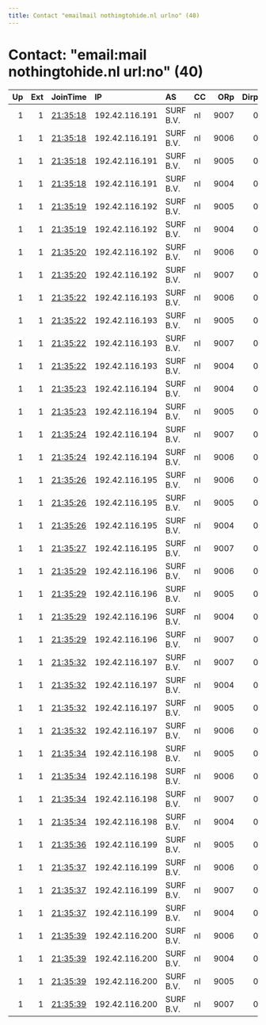 ```yaml
---
title: Contact "emailmail nothingtohide.nl urlno" (40)
---
```


# Contact: "email:mail nothingtohide.nl url:no" (40)

|   Up |   Ext | JoinTime                                                                                              | IP             | AS        | CC   |   ORp |   Dirp | OS   | Version   | Nickname   |   eFamMembers |
|-----:|------:|:------------------------------------------------------------------------------------------------------|:---------------|:----------|:-----|------:|-------:|:-----|:----------|:-----------|--------------:|
|    1 |     1 | [21:35:18](https://nusenu.github.io/OrNetStats/w/relay/1C1548FB83F57C6B8D2A95282E3AC097BB05CEB2.html) | 192.42.116.191 | SURF B.V. | nl   |  9007 |      0 | BSD  | 0.4.7.13  | NTH1R8     |           290 |
|    1 |     1 | [21:35:18](https://nusenu.github.io/OrNetStats/w/relay/1CCA6F06C594F5A7E8CA0977101B71944F7904A5.html) | 192.42.116.191 | SURF B.V. | nl   |  9006 |      0 | BSD  | 0.4.7.13  | NTH1R7     |           290 |
|    1 |     1 | [21:35:18](https://nusenu.github.io/OrNetStats/w/relay/4C6347BA25811DF45F7488D47EA30C4E7BFFEF65.html) | 192.42.116.191 | SURF B.V. | nl   |  9005 |      0 | BSD  | 0.4.7.13  | NTH1R6     |           290 |
|    1 |     1 | [21:35:18](https://nusenu.github.io/OrNetStats/w/relay/F852A2A2EE6EA00BDE63893AE9B8E85C23F728FD.html) | 192.42.116.191 | SURF B.V. | nl   |  9004 |      0 | BSD  | 0.4.7.13  | NTH1R5     |           290 |
|    1 |     1 | [21:35:19](https://nusenu.github.io/OrNetStats/w/relay/39CACE2705E7C7343FC0EA246CA84B523379E04B.html) | 192.42.116.192 | SURF B.V. | nl   |  9005 |      0 | BSD  | 0.4.7.13  | NTH2R6     |           290 |
|    1 |     1 | [21:35:19](https://nusenu.github.io/OrNetStats/w/relay/C5E59962616F9C0F67C7EDEC3726B4E67613DA08.html) | 192.42.116.192 | SURF B.V. | nl   |  9004 |      0 | BSD  | 0.4.7.13  | NTH2R5     |           290 |
|    1 |     1 | [21:35:20](https://nusenu.github.io/OrNetStats/w/relay/0B5D8AB5DAD8D7AAC1BFFD98DBA4BEC3D85DB2DB.html) | 192.42.116.192 | SURF B.V. | nl   |  9006 |      0 | BSD  | 0.4.7.13  | NTH2R7     |           290 |
|    1 |     1 | [21:35:20](https://nusenu.github.io/OrNetStats/w/relay/DE50637D1A0B883481EA153CB25898E4C910B052.html) | 192.42.116.192 | SURF B.V. | nl   |  9007 |      0 | BSD  | 0.4.7.13  | NTH2R8     |           290 |
|    1 |     1 | [21:35:22](https://nusenu.github.io/OrNetStats/w/relay/516D87AA2A77A36611D977D52BAF744955A63532.html) | 192.42.116.193 | SURF B.V. | nl   |  9006 |      0 | BSD  | 0.4.7.13  | NTH3R7     |           290 |
|    1 |     1 | [21:35:22](https://nusenu.github.io/OrNetStats/w/relay/A52AE7A1B7AEF27C0BC97F1D566764170F04F21B.html) | 192.42.116.193 | SURF B.V. | nl   |  9005 |      0 | BSD  | 0.4.7.13  | NTH3R6     |           290 |
|    1 |     1 | [21:35:22](https://nusenu.github.io/OrNetStats/w/relay/BE7BC780C43A64686D4A25725EAE436F2CE6D13A.html) | 192.42.116.193 | SURF B.V. | nl   |  9007 |      0 | BSD  | 0.4.7.13  | NTH3R8     |           290 |
|    1 |     1 | [21:35:22](https://nusenu.github.io/OrNetStats/w/relay/C1E8B0E5356039410DE12F6764B7959B206E3844.html) | 192.42.116.193 | SURF B.V. | nl   |  9004 |      0 | BSD  | 0.4.7.13  | NTH3R5     |           290 |
|    1 |     1 | [21:35:23](https://nusenu.github.io/OrNetStats/w/relay/5557C902BEC56826CFF3572423684BEE501970C9.html) | 192.42.116.194 | SURF B.V. | nl   |  9004 |      0 | BSD  | 0.4.7.13  | NTH4R5     |           290 |
|    1 |     1 | [21:35:23](https://nusenu.github.io/OrNetStats/w/relay/62823CA61A9C528297E205DE85E33A0CA7C10687.html) | 192.42.116.194 | SURF B.V. | nl   |  9005 |      0 | BSD  | 0.4.7.13  | NTH4R6     |           290 |
|    1 |     1 | [21:35:24](https://nusenu.github.io/OrNetStats/w/relay/5AE330C85957952B1D4A742AFC1D0FD0107B6165.html) | 192.42.116.194 | SURF B.V. | nl   |  9007 |      0 | BSD  | 0.4.7.13  | NTH4R8     |           290 |
|    1 |     1 | [21:35:24](https://nusenu.github.io/OrNetStats/w/relay/5FB6194A0F679008D1C1C2D35A800651B03522A9.html) | 192.42.116.194 | SURF B.V. | nl   |  9006 |      0 | BSD  | 0.4.7.13  | NTH4R7     |           290 |
|    1 |     1 | [21:35:26](https://nusenu.github.io/OrNetStats/w/relay/008F10F88397C11C062217EAC35D782F03BDF4C7.html) | 192.42.116.195 | SURF B.V. | nl   |  9006 |      0 | BSD  | 0.4.7.13  | NTH5R7     |           290 |
|    1 |     1 | [21:35:26](https://nusenu.github.io/OrNetStats/w/relay/1D9BE25D70B2838E321F00D7859FCE9828E77423.html) | 192.42.116.195 | SURF B.V. | nl   |  9005 |      0 | BSD  | 0.4.7.13  | NTH5R6     |           290 |
|    1 |     1 | [21:35:26](https://nusenu.github.io/OrNetStats/w/relay/F84DEA31000A053800AA96B07971E78A7B8FC66F.html) | 192.42.116.195 | SURF B.V. | nl   |  9004 |      0 | BSD  | 0.4.7.13  | NTH5R5     |           290 |
|    1 |     1 | [21:35:27](https://nusenu.github.io/OrNetStats/w/relay/E55202E399B359D570A93034C0B03CA2F2EF4E14.html) | 192.42.116.195 | SURF B.V. | nl   |  9007 |      0 | BSD  | 0.4.7.13  | NTH5R8     |           290 |
|    1 |     1 | [21:35:29](https://nusenu.github.io/OrNetStats/w/relay/213906DD6FBC4DA748260366E2CF29E88265B9A3.html) | 192.42.116.196 | SURF B.V. | nl   |  9006 |      0 | BSD  | 0.4.7.13  | NTH6R7     |           290 |
|    1 |     1 | [21:35:29](https://nusenu.github.io/OrNetStats/w/relay/4B99145758A01E1E9E32F0508923605A3A697C18.html) | 192.42.116.196 | SURF B.V. | nl   |  9005 |      0 | BSD  | 0.4.7.13  | NTH6R6     |           290 |
|    1 |     1 | [21:35:29](https://nusenu.github.io/OrNetStats/w/relay/53F4D16819BB5B6B9D2EAE552C4DEEDA8D207727.html) | 192.42.116.196 | SURF B.V. | nl   |  9004 |      0 | BSD  | 0.4.7.13  | NTH6R5     |           290 |
|    1 |     1 | [21:35:29](https://nusenu.github.io/OrNetStats/w/relay/A4CD08F241A7AF0E5D37DE1A067DBAD5EED8BD97.html) | 192.42.116.196 | SURF B.V. | nl   |  9007 |      0 | BSD  | 0.4.7.13  | NTH6R8     |           290 |
|    1 |     1 | [21:35:32](https://nusenu.github.io/OrNetStats/w/relay/0D99D243BEFBBEBC8673437CE3C1B0EFF539131D.html) | 192.42.116.197 | SURF B.V. | nl   |  9007 |      0 | BSD  | 0.4.7.13  | NTH7R8     |           290 |
|    1 |     1 | [21:35:32](https://nusenu.github.io/OrNetStats/w/relay/47F2257B2BE37EC8832E4ED01B7093C60BA8AC10.html) | 192.42.116.197 | SURF B.V. | nl   |  9004 |      0 | BSD  | 0.4.7.13  | NTH7R5     |           290 |
|    1 |     1 | [21:35:32](https://nusenu.github.io/OrNetStats/w/relay/DAA0FB9CBD3C751D0138E9B2827A29D425C88F0E.html) | 192.42.116.197 | SURF B.V. | nl   |  9005 |      0 | BSD  | 0.4.7.13  | NTH7R6     |           290 |
|    1 |     1 | [21:35:32](https://nusenu.github.io/OrNetStats/w/relay/F32565E9572328934BD981B46E4A04EB54E85719.html) | 192.42.116.197 | SURF B.V. | nl   |  9006 |      0 | BSD  | 0.4.7.13  | NTH7R7     |           290 |
|    1 |     1 | [21:35:34](https://nusenu.github.io/OrNetStats/w/relay/A2A814032CB9CAF89583D9A1600C682458B0479C.html) | 192.42.116.198 | SURF B.V. | nl   |  9005 |      0 | BSD  | 0.4.7.13  | NTH8R6     |           290 |
|    1 |     1 | [21:35:34](https://nusenu.github.io/OrNetStats/w/relay/C703FF140CD0BE43EFE2E814F15A6451A6DC2B40.html) | 192.42.116.198 | SURF B.V. | nl   |  9006 |      0 | BSD  | 0.4.7.13  | NTH8R7     |           290 |
|    1 |     1 | [21:35:34](https://nusenu.github.io/OrNetStats/w/relay/D6DC1CD60C83FE9252D49292D49568E917B1C260.html) | 192.42.116.198 | SURF B.V. | nl   |  9007 |      0 | BSD  | 0.4.7.13  | NTH8R8     |           290 |
|    1 |     1 | [21:35:34](https://nusenu.github.io/OrNetStats/w/relay/DEDC9EFECF3CCFC40FFA8E2B1157FB7839C82CA9.html) | 192.42.116.198 | SURF B.V. | nl   |  9004 |      0 | BSD  | 0.4.7.13  | NTH8R5     |           290 |
|    1 |     1 | [21:35:36](https://nusenu.github.io/OrNetStats/w/relay/24541A1644909D2AB89B217AD12817D727C88524.html) | 192.42.116.199 | SURF B.V. | nl   |  9005 |      0 | BSD  | 0.4.7.13  | NTH9R6     |           290 |
|    1 |     1 | [21:35:37](https://nusenu.github.io/OrNetStats/w/relay/B1C65AD1589165B47F05355827028CDA2DDBF48B.html) | 192.42.116.199 | SURF B.V. | nl   |  9006 |      0 | BSD  | 0.4.7.13  | NTH9R7     |           290 |
|    1 |     1 | [21:35:37](https://nusenu.github.io/OrNetStats/w/relay/B95D36FE997131054EB987B9D402C2646D053D12.html) | 192.42.116.199 | SURF B.V. | nl   |  9007 |      0 | BSD  | 0.4.7.13  | NTH9R8     |           290 |
|    1 |     1 | [21:35:37](https://nusenu.github.io/OrNetStats/w/relay/C7BCD031AAC4A4C1F9106DAFD9C50F250B6C66E1.html) | 192.42.116.199 | SURF B.V. | nl   |  9004 |      0 | BSD  | 0.4.7.13  | NTH9R5     |           290 |
|    1 |     1 | [21:35:39](https://nusenu.github.io/OrNetStats/w/relay/18D7F3BAF1609DB2127F2A685D16BDE6DD5D6A20.html) | 192.42.116.200 | SURF B.V. | nl   |  9006 |      0 | BSD  | 0.4.7.13  | NTH10R7    |           290 |
|    1 |     1 | [21:35:39](https://nusenu.github.io/OrNetStats/w/relay/5E0CFFDEA1A56459065B57339AB97A3B72493FCC.html) | 192.42.116.200 | SURF B.V. | nl   |  9004 |      0 | BSD  | 0.4.7.13  | NTH10R5    |           290 |
|    1 |     1 | [21:35:39](https://nusenu.github.io/OrNetStats/w/relay/74886241C9E33F36ECCFD573E31E9F8AFD0A2856.html) | 192.42.116.200 | SURF B.V. | nl   |  9005 |      0 | BSD  | 0.4.7.13  | NTH10R6    |           290 |
|    1 |     1 | [21:35:39](https://nusenu.github.io/OrNetStats/w/relay/BBC0E1042DD6D131AD8E733689789C3494998A7F.html) | 192.42.116.200 | SURF B.V. | nl   |  9007 |      0 | BSD  | 0.4.7.13  | NTH10R8    |           290 |
